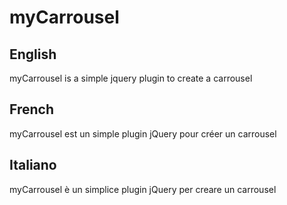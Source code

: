 # myCarrousel

English
--------
myCarrousel is a simple jquery plugin to create a carrousel

French
------
myCarrousel est un simple plugin jQuery pour créer un carrousel

Italiano
--------
myCarrousel è un simplice plugin jQuery per creare un carrousel

